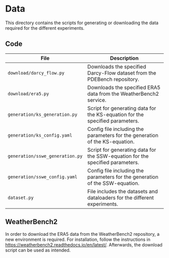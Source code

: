 # Data
This directory contains the scripts for generating or downloading the data required for the different experiments.

## Code


| File | Description |
| ---- | ----------- | 
| `download/darcy_flow.py` | Downloads the specified Darcy-Flow dataset from the PDEBench repository. |
| `download/era5.py` | Downloads the specified ERA5 data from the WeatherBench2 service. |
| `generation/ks_generation.py` | Script for generating data for the KS-equation for the specified parameters. |
| `generation/ks_config.yaml` | Config file including the parameters for the generation of the KS-equation. |
| `generation/sswe_generation.py` | Script for generating data for the SSW-equation for the specified parameters. |
| `generation/sswe_config.yaml` | Config file including the parameters for the generation of the SSW-equation. |
| `dataset.py` | File includes the datasets and dataloaders for the different experiments. |

## WeatherBench2
In order to download the ERA5 data from the WeatherBench2 repository, a new environment is required. For installation, follow the instructions in https://weatherbench2.readthedocs.io/en/latest/. Afterwards, the download script can be used as intended.